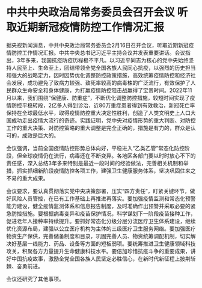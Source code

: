 # 中共中央政治局常务委员会召开会议 听取近期新冠疫情防控工作情况汇报

据央视新闻消息，中共中央政治局常务委员会2月16日召开会议，听取近期新冠疫情防控工作情况汇报。中共中央总书记习近平主持会议并发表重要讲话。会议指出，3年多来，我国抗疫防疫历程极不平凡。以习近平同志为核心的党中央始终坚持人民至上、生命至上，团结带领全党全国各族人民同心抗疫，以强烈的历史担当和强大的战略定力，因时因势优化调整防控政策措施，高效统筹疫情防控和经济社会发展，成功避免了致病力较强、致死率较高的病毒株的广泛流行，有效保护了人民群众生命安全和身体健康，为打赢疫情防控阻击战赢得了宝贵时间。2022年11月以来，我们围绕“保健康、防重症”，不断优化调整防控措施，较短时间实现了疫情防控平稳转段，2亿多人得到诊治，近80万重症患者得到有效救治，新冠死亡率保持在全球最低水平，取得疫情防控重大决定性胜利，创造了人类文明史上人口大国成功走出疫情大流行的奇迹。实践证明，党中央对疫情形势的重大判断、对防控工作的重大决策、对防控策略的重大调整是完全正确的，措施是有力的，群众是认可的，成效是巨大的。

会议强调，当前全国疫情防控形势总体向好，平稳进入“乙类乙管”常态化防控阶段，但全球疫情仍在流行，病毒还在不断变异。各地区各部门要以时时放心不下的责任感，深入总结3年多来特别是最近一段时间的经验做法，完善相关机制和举措，抓实抓细新阶段疫情防控各项工作，建强卫生健康服务体系，坚决巩固住来之不易的重大成果。

会议要求，要认真贯彻落实党中央决策部署，压实“四方责任”，盯紧关键环节，做好风险人员管控，在已有工作基础上再推进再落实。要加强疫情监测和常态化预警能力建设，健全疫情监测体系和信息报告制度，及时准确作出预警并采取必要的紧急防控措施。要根据病毒变异和疫苗保护情况，科学谋划下一阶段疫苗接种工作，促进老年人接种率持续提升。要抓好常态化分级分层分流医疗卫生体系建设，继续优化资源布局，建强以公立医疗机构为主体的三级医疗卫生服务网络。要加强医疗物资生产保供，完善储备制度和目录，巩固完善人员、物资统筹调配机制，切实解决好基层一线能力、药品、设备等方面的短板弱项。要统筹推进卫生健康领域科技攻关，积聚各方力量提升生命健康科技水平。要倍加珍惜抗疫斗争的重要成果，讲好中国抗疫故事，激励全党全国各族人民坚定必胜信心，在新时代新征程上披荆斩棘、奋勇前进。

会议还研究了其他事项。


